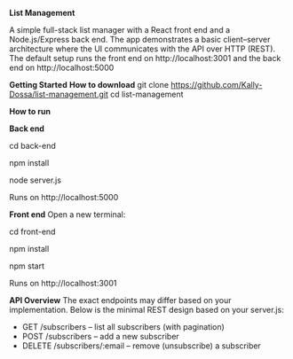 **List Management**

A simple full-stack list manager with a React front end and a Node.js/Express back end. The app demonstrates a basic client–server architecture where the UI communicates with the API over HTTP (REST). 
The default setup runs the front end on http://localhost:3001 and the back end on http://localhost:5000

**Getting Started**
**How to download**
git clone https://github.com/Kally-Dossa/list-management.git
cd list-management

**How to run**

**Back end**

cd back-end

npm install

node server.js

Runs on http://localhost:5000

**Front end**
 Open a new terminal:

cd front-end

npm install

npm start

Runs on http://localhost:3001

**API Overview**
The exact endpoints may differ based on your implementation. Below is the minimal REST design based on your server.js:

- GET /subscribers – list all subscribers (with pagination)
- POST /subscribers – add a new subscriber
- DELETE /subscribers/:email – remove (unsubscribe) a subscriber
